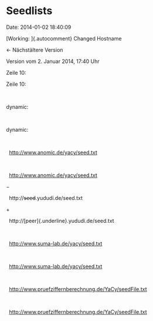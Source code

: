 Seedlists
=========

Date: 2014-01-02 18:40:09

[Working: ]{.autocomment} Changed Hostname

← Nächstältere Version

Version vom 2. Januar 2014, 17:40 Uhr

Zeile 10:

Zeile 10:

 

<div>

dynamic:

</div>

 

<div>

dynamic:

</div>

 

<div>

  http://www.anomic.de/yacy/seed.txt

</div>

 

<div>

  http://www.anomic.de/yacy/seed.txt

</div>

−

<div>

  http://~~seed~~.yududi.de/seed.txt

</div>

\+

<div>

  http://[peer]{.underline}.yududi.de/seed.txt

</div>

 

<div>

  http://www.suma-lab.de/yacy/seed.txt

</div>

 

<div>

  http://www.suma-lab.de/yacy/seed.txt

</div>

 

<div>

  http://www.pruefziffernberechnung.de/YaCy/seedFile.txt

</div>

 

<div>

  http://www.pruefziffernberechnung.de/YaCy/seedFile.txt

</div>
